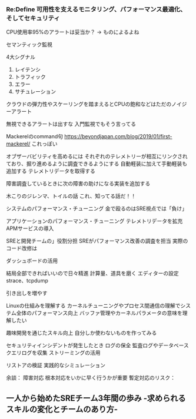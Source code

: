### Re:Define 可用性を支えるモニタリング、パフォーマンス最適化、そしてセキュリティ

CPU使用率95%のアラートは妥当か？
-> ものによるよね

セマンティック監視

4大シグナル
1. レイテンシ
2. トラフィック
3. エラー
4. サチュレーション

クラウドの弾力性やスケーリングを踏まえるとCPUの飽和などはただのノイジーアラート

無視できるアラートは出すな 
入門監視でもそう言ってる

Mackerelのcommand句
https://beyondjapan.com/blog/2019/01/first-mackerel/
これっぽい

オブザーバビリティを高めるには
それぞれのテレメトリーが相互にリンクされており、掘り進めるように調査できるようにする
自動軽装に加えて手動軽装も追加する
テレメトリデータを取得する

障害調査しているときに次の障害の助けになる実装を追加する

木こりのジレンマ、トイルの話
これ、知ってる話だ！！

システムのパフォーマンス・チューニング
金で殴るのはSRE視点では「負け」

アプリケーションのパフォーマンス・チューニング
テレメトリデータを拡充
APMサービスの導入

SREと開発チームの」役割分担
SREがパフォーマンス改善の調査を担当
実際のコード改修は

ダッシュボードの活用

結局全部できればいいので日々精進
計算量、道具を磨く
エディターの設定
strace、tcpdump

引き出しを増やす

Linuxの仕組みを理解する
カーネルチューニングやプロセス間通信の理解でシステム全体のパフォーマンス向上
バッファ管理やカーネルパラメータの意味を理解したい

趣味開発を通じたスキル向上
自分しか使わないものを作ってみる

セキュリティインシデントが発生したとき
ログの保全
	監査ログやデータベースクエリログを収集
ストリーミングの活用

リストアの検証
実践的なシミュレーション

余談： 障害対応
根本対応をいかに早く行うかが重要
暫定対応のリスク：

## 一人から始めたSREチーム3年間の歩み -求められるスキルの変化とチームのあり方-
